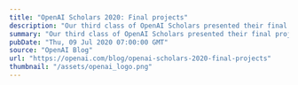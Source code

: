 ```yaml
---
title: "OpenAI Scholars 2020: Final projects"
description: "Our third class of OpenAI Scholars presented their final projects at virtual Demo Day, showcasing their research results from over the past five months."
summary: "Our third class of OpenAI Scholars presented their final projects at virtual Demo Day, showcasing their research results from over the past five months."
pubDate: "Thu, 09 Jul 2020 07:00:00 GMT"
source: "OpenAI Blog"
url: "https://openai.com/blog/openai-scholars-2020-final-projects"
thumbnail: "/assets/openai_logo.png"
---
```


